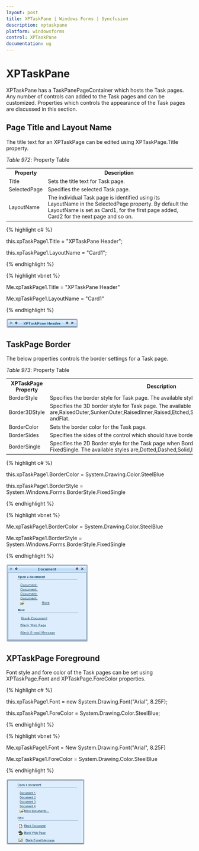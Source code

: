 ```yaml
---
layout: post
title: XPTaskPane | Windows Forms | Syncfusion
description: xptaskpane
platform: windowsforms
control: XPTaskPane
documentation: ug
---
```


# XPTaskPane

XPTaskPane has a TaskPanePageContainer which hosts the Task pages. Any number of controls can added to the Task pages and can be customized. Properties which controls the appearance of the Task pages are discussed in this section.

## Page Title and Layout Name

The title text for an XPTaskPage can be edited using XPTaskPage.Title property.

_Table_ _972_: Property Table

<table>
<tr>
<th>
Property</th><th>
Description</th></tr>
<tr>
<td>
Title</td><td>
Sets the title text for Task page.</td></tr>
<tr>
<td>
SelectedPage</td><td>
Specifies the selected Task page.</td></tr>
<tr>
<td>
LayoutName</td><td>
The individual Task page is identified using its LayoutName in the SelectedPage property. By default the LayoutName is set as Card1, for the first page added, Card2 for the next page and so on. </td></tr>
</table>


{% highlight c# %}


this.xpTaskPage1.Title = "XPTaskPane Header";

this.xpTaskPage1.LayoutName = "Card1";

{% endhighlight %}

{% highlight vbnet %}



Me.xpTaskPage1.Title = "XPTaskPane Header"

Me.xpTaskPage1.LayoutName = "Card1"

{% endhighlight %}

![](XPTaskPane-Control_images/XPTaskPane_img1.jpeg) 



## TaskPage Border

The below properties controls the border settings for a Task page.

_Table_ _973_: Property Table

<table>
<tr>
<th>
XPTaskPage Property</th><th>
Description</th></tr>
<tr>
<td>
BorderStyle</td><td>
Specifies the border style for Task page. The available styles are Fixed3D and FixedSingle.</td></tr>
<tr>
<td>
Border3DStyle</td><td>
Specifies the 3D border style for Task page. The available styles are,RaisedOuter,SunkenOuter,RaisedInner,Raised,Etched,SunkenInner,Bump,Sunken,Adjust andFlat.</td></tr>
<tr>
<td>
BorderColor</td><td>
Sets the border color for the Task page.</td></tr>
<tr>
<td>
BorderSides</td><td>
Specifies the sides of the control which should have border.</td></tr>
<tr>
<td>
BorderSingle</td><td>
Specifies the 2D Border style for the Task page when BorderStyle property is set to FixedSingle. The available styles are,Dotted,Dashed,Solid,Inset and Outset.</td></tr>
</table>


{% highlight c# %}



this.xpTaskPage1.BorderColor = System.Drawing.Color.SteelBlue

this.xpTaskPage1.BorderStyle = System.Windows.Forms.BorderStyle.FixedSingle

{% endhighlight %}

{% highlight vbnet %}



Me.xpTaskPage1.BorderColor = System.Drawing.Color.SteelBlue

Me.xpTaskPage1.BorderStyle = System.Windows.Forms.BorderStyle.FixedSingle

{% endhighlight %}

![](XPTaskPane-Control_images/XPTaskPane_img2.jpeg)



## XPTaskPage Foreground

Font style and fore color of the Task pages can be set using XPTaskPage.Font and XPTaskPage.ForeColor properties. 

{% highlight c# %}



this.xpTaskPage1.Font = new System.Drawing.Font("Arial", 8.25F);

this.xpTaskPage1.ForeColor = System.Drawing.Color.SteelBlue;

{% endhighlight %}

{% highlight vbnet %}



Me.xpTaskPage1.Font = New System.Drawing.Font("Arial", 8.25F)

Me.xpTaskPage1.ForeColor = System.Drawing.Color.SteelBlue

{% endhighlight %}

![](XPTaskPane-Control_images/XPTaskPane_img3.jpeg)



